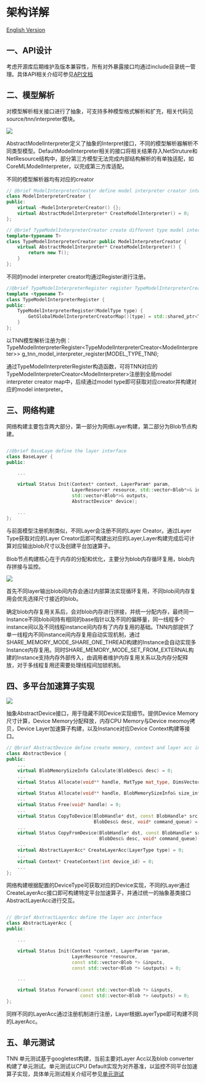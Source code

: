 # 架构详解

[English Version](../../en/development/architecture_en.md)

## 一、API设计
考虑开源库后期维护及版本兼容性，所有对外暴露接口均通过include目录统一管理。具体API相关介绍可参见[API文档](../user/api.md)


## 二、模型解析

对模型解析相关接口进行了抽象，可支持多种模型格式解析和扩充，相关代码见source/tnn/interpreter模块。

 <div align=left ><img src="https://gitee.com/darren3d/tnn-resource/raw/master/doc/cn/imgs/model_reinterpreter.png"/>

AbstractModelInterpreter定义了抽象的Interpret接口，不同的模型解析器解析不同类型模型。DefaultModelInterpreter相关的接口将相关结果存入NetStruture和NetResource结构中，部分第三方模型无法完成内部结构解析的有单独适配，如CoreMLModelInterpreter，以完成第三方库适配。

不同的模型解析器均有对应的creator

```cpp
// @brief ModelInterpreterCreator define model interpreter creator interface
class ModelInterpreterCreator {
public:
    virtual ~ModelInterpreterCreator() {};
    virtual AbstractModelInterpreter* CreateModelInterpreter() = 0;
};

// @brief TypeModelInterpreterCreator create different type model interpreter
template<typename T>
class TypeModelInterpreterCreator:public ModelInterpreterCreator {
    virtual AbstractModelInterpreter* CreateModelInterpreter() {
        return new T();
    }
};
```

不同的model interpreter creator均通过Register进行注册。

```cpp
//@brief TypeModelInterpreterRegister register TypeModelInterpreterCreator
template <typename T>
class TypeModelInterpreterRegister {
public:
    TypeModelInterpreterRegister(ModelType type) {
        GetGlobalModelInterpreterCreatorMap()[type] = std::shared_ptr<T>(new T());
    }
};

```

以TNN模型解析注册为例： TypeModelInterpreterRegister\<TypeModelInterpreterCreator\<ModelInterpreter>> g\_tnn\_model\_interpreter\_register(MODEL\_TYPE\_TNN);

通过TypeModelInterpreterRegister构造函数，可将TNN对应的TypeModelInterpreterCreator\<ModelInterpreter>注册到全局model interpreter creator map中，后续通过model type即可获取对应creator并构建对应的model interpreter。


## 三、网络构建

网络构建主要包含两大部分，第一部分为网络Layer构建，第二部分为Blob节点构建。


```cpp

//@brief BaseLaye define the layer interface
class BaseLayer {
public:

    ...

    virtual Status Init(Context* context, LayerParam* param,
                        LayerResource* resource, std::vector<Blob*>& inputs,
                        std::vector<Blob*>& outputs,
                        AbstractDevice* device);

    ...
};

```

与前面模型注册机制类似，不同Layer会注册不同的Layer Creator。通过Layer Type获取对应的Layer Creator后即可构建出对应的Layer,Layer构建完成后可计算对应输出blob尺寸以及创建平台加速算子。

Blob节点构建核心在于内存的分配和优化，主要分为blob内存循环复用，blob内存拼接与监控。

<div align=left><img src="https://gitee.com/darren3d/tnn-resource/raw/master/doc/cn/imgs/blob_memory.png"/>

首先不同layer输出blob间内存会通过内部算法实现循环复用，不同blob间内存复用会优先选择尺寸接近的blob。

确定blob内存复用关系后，会对blob内存进行拼接，并统一分配内存，最终同一Instance不同blob间持有相同的base指针以及不同的偏移量，同一线程多个instance间以及不同线程instance间内存有了内存复用的基础。TNN内部提供了单一线程内不同instance间内存复用自动实现机制，通过SHARE\_MEMORY\_MODE\_SHARE\_ONE\_THREAD构建的Instance会自动实现多Instance内存复用。同时SHARE\_MEMORY\_MODE\_SET\_FROM\_EXTERNAL构建的Instance支持内存外部传入，由调用者维护内存复用关系以及内存分配释放，对于多线程复用还需要处理线程间加锁机制。

## 四、多平台加速算子实现

<div align=left><img src="https://gitee.com/darren3d/tnn-resource/raw/master/doc/cn/imgs/device.png"/>

抽象AbstractDevice接口，用于隐藏不同Device实现细节。提供Device Memory 尺寸计算，Device Memory分配释放，内存CPU Memory与Device meomoy拷贝，Device Layer加速算子构建，以及Instance对应Device Context构建等接口。

```cpp
// @brief AbstractDevice define create memory, context and layer acc interface.
class AbstractDevice {
public:
    ...
    virtual BlobMemorySizeInfo Calculate(BlobDesc& desc) = 0;
    ...
    virtual Status Allocate(void** handle, MatType mat_type, DimsVector dims) = 0;
    ...
    virtual Status Allocate(void** handle, BlobMemorySizeInfo& size_info) = 0;
    ...
    virtual Status Free(void* handle) = 0;
    ...
    virtual Status CopyToDevice(BlobHandle* dst, const BlobHandle* src,
                                BlobDesc& desc, void* command_queue) = 0;
    ...
    virtual Status CopyFromDevice(BlobHandle* dst, const BlobHandle* src,
                                  BlobDesc& desc, void* command_queue) = 0;
    ...
    virtual AbstractLayerAcc* CreateLayerAcc(LayerType type) = 0;
    ...
    virtual Context* CreateContext(int device_id) = 0;
    ...
};
```

网络构建根据配置的DeviceType可获取对应的Device实现，不同的Layer通过CreateLayerAcc接口即可构建特定平台加速算子，并通过统一的抽象基类接口AbstractLayerAcc进行交互。

```cpp

// @brief AbstractLayerAcc define the layer acc interface
class AbstractLayerAcc {
public:

    ...

    virtual Status Init(Context *context, LayerParam *param,
                        LayerResource *resource,
                        const std::vector<Blob *> &inputs,
                        const std::vector<Blob *> &outputs) = 0;

    ...

    virtual Status Forward(const std::vector<Blob *> &inputs,
                           const std::vector<Blob *> &outputs) = 0;
};

```

同样不同的LayerAcc通过注册机制进行注册，Layer根据LayerType即可构建不同的LayerAcc。

## 五、单元测试

TNN 单元测试基于googletest构建，当前主要对Layer Acc以及blob converter构建了单元测试。单元测试以CPU Default实现为对齐基准，以监控不同平台加速算子实现，具体单元测试相关介绍可参见[单元测试](unit_test.md)
